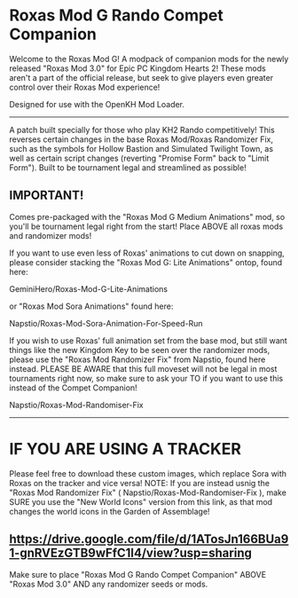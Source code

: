 # Roxas Mod G Rando Compet Companion
Welcome to the Roxas Mod G! A modpack of companion mods for the newly released "Roxas Mod 3.0" for Epic PC Kingdom Hearts 2! These mods aren't a part of the official release, but seek to give players even greater control over their Roxas Mod experience!

Designed for use with the OpenKH Mod Loader.

---

A patch built specially for those who play KH2 Rando competitively! This reverses certain changes in the base Roxas Mod/Roxas Randomizer Fix, such as the symbols for Hollow Bastion and Simulated Twilight Town, as well as certain script changes (reverting "Promise Form" back to "Limit Form"). Built to be tournament legal and streamlined as possible!

## **IMPORTANT!**

Comes pre-packaged with the "Roxas Mod G Medium Animations" mod, so you'll be tournament legal right from the start! Place ABOVE all roxas mods and randomizer mods! 

If you want to use even less of Roxas' animations to cut down on snapping, please consider stacking the "Roxas Mod G: Lite Animations" ontop, found here: 

GeminiHero/Roxas-Mod-G-Lite-Animations

or "Roxas Mod Sora Animations" found here:

Napstio/Roxas-Mod-Sora-Animation-For-Speed-Run

If you wish to use Roxas' full animation set from the base mod, but still want things like the new Kingdom Key to be seen over the randomizer mods, please use the "Roxas Mod Randomizer Fix" from Napstio, found here instead. PLEASE BE AWARE that this full moveset will not be legal in most tournaments right now, so make sure to ask your TO if you want to use this instead of the Compet Companion!

Napstio/Roxas-Mod-Randomiser-Fix

---
# IF YOU ARE USING A TRACKER

Please feel free to download these custom images, which replace Sora with Roxas on the tracker and vice versa! NOTE: If you are instead usnig the "Roxas Mod Randomizer Fix" ( Napstio/Roxas-Mod-Randomiser-Fix ), make SURE you use the "New World Icons" version from this link, as that mod changes the world icons in the Garden of Assemblage!

https://drive.google.com/file/d/1ATosJn166BUa91-gnRVEzGTB9wFfC1I4/view?usp=sharing
---

Make sure to place "Roxas Mod G Rando Compet Companion" ABOVE "Roxas Mod 3.0" AND any randomizer seeds or mods.

